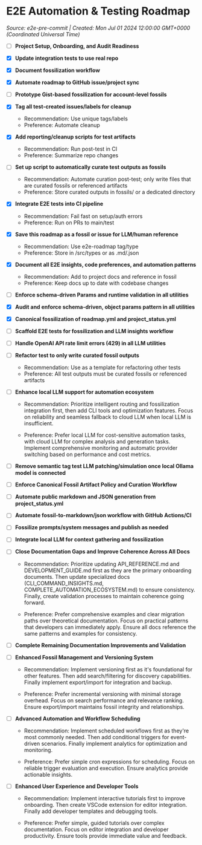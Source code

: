 # E2E Automation & Testing Roadmap
_Source: e2e-pre-commit | Created: Mon Jul 01 2024 12:00:00 GMT+0000 (Coordinated Universal Time)_

- [ ] **Project Setup, Onboarding, and Audit Readiness**

- [x] **Update integration tests to use real repo**

- [x] **Document fossilization workflow**

- [x] **Automate roadmap to GitHub issue/project sync**

- [ ] **Prototype Gist-based fossilization for account-level fossils**

- [x] **Tag all test-created issues/labels for cleanup**
  - Recommendation: Use unique tags/labels
  - Preference: Automate cleanup

- [x] **Add reporting/cleanup scripts for test artifacts**
  - Recommendation: Run post-test in CI
  - Preference: Summarize repo changes

- [ ] **Set up script to automatically curate test outputs as fossils**
  - Recommendation: Automate curation post-test; only write files that are curated fossils or referenced artifacts
  - Preference: Store curated outputs in fossils/ or a dedicated directory

- [x] **Integrate E2E tests into CI pipeline**
  - Recommendation: Fail fast on setup/auth errors
  - Preference: Run on PRs to main/test

- [x] **Save this roadmap as a fossil or issue for LLM/human reference**
  - Recommendation: Use e2e-roadmap tag/type
  - Preference: Store in /src/types or as .md/.json

- [x] **Document all E2E insights, code preferences, and automation patterns**
  - Recommendation: Add to project docs and reference in fossil
  - Preference: Keep docs up to date with codebase changes

- [ ] **Enforce schema-driven Params and runtime validation in all utilities**

- [x] **Audit and enforce schema-driven, object params pattern in all utilities**

- [x] **Canonical fossilization of roadmap.yml and project_status.yml**

- [ ] **Scaffold E2E tests for fossilization and LLM insights workflow**

- [ ] **Handle OpenAI API rate limit errors (429) in all LLM utilities**

- [ ] **Refactor test to only write curated fossil outputs**
  - Recommendation: Use as a template for refactoring other tests
  - Preference: All test outputs must be curated fossils or referenced artifacts

- [ ] **Enhance local LLM support for automation ecosystem**
  - Recommendation: Prioritize intelligent routing and fossilization integration first, then add CLI tools and optimization features. Focus on reliability and seamless fallback to cloud LLM when local LLM is insufficient.

  - Preference: Prefer local LLM for cost-sensitive automation tasks, with cloud LLM for complex analysis and generation tasks. Implement comprehensive monitoring and automatic provider switching based on performance and cost metrics.


- [ ] **Remove semantic tag test LLM patching/simulation once local Ollama model is connected**

- [ ] **Enforce Canonical Fossil Artifact Policy and Curation Workflow**

- [ ] **Automate public markdown and JSON generation from project_status.yml**

- [ ] **Automate fossil-to-markdown/json workflow with GitHub Actions/CI**

- [ ] **Fossilize prompts/system messages and publish as needed**

- [ ] **Integrate local LLM for context gathering and fossilization**

- [ ] **Close Documentation Gaps and Improve Coherence Across All Docs**
  - Recommendation: Prioritize updating API_REFERENCE.md and DEVELOPMENT_GUIDE.md first as they are the primary onboarding documents.
Then update specialized docs (CLI_COMMAND_INSIGHTS.md, COMPLETE_AUTOMATION_ECOSYSTEM.md) to ensure consistency.
Finally, create validation processes to maintain coherence going forward.

  - Preference: Prefer comprehensive examples and clear migration paths over theoretical documentation.
Focus on practical patterns that developers can immediately apply.
Ensure all docs reference the same patterns and examples for consistency.


- [ ] **Complete Remaining Documentation Improvements and Validation**

- [ ] **Enhanced Fossil Management and Versioning System**
  - Recommendation: Implement versioning first as it's foundational for other features.
Then add search/filtering for discovery capabilities.
Finally implement export/import for integration and backup.

  - Preference: Prefer incremental versioning with minimal storage overhead.
Focus on search performance and relevance ranking.
Ensure export/import maintains fossil integrity and relationships.


- [ ] **Advanced Automation and Workflow Scheduling**
  - Recommendation: Implement scheduled workflows first as they're most commonly needed.
Then add conditional triggers for event-driven scenarios.
Finally implement analytics for optimization and monitoring.

  - Preference: Prefer simple cron expressions for scheduling.
Focus on reliable trigger evaluation and execution.
Ensure analytics provide actionable insights.


- [ ] **Enhanced User Experience and Developer Tools**
  - Recommendation: Implement interactive tutorials first to improve onboarding.
Then create VSCode extension for editor integration.
Finally add developer templates and debugging tools.

  - Preference: Prefer simple, guided tutorials over complex documentation.
Focus on editor integration and developer productivity.
Ensure tools provide immediate value and feedback.
